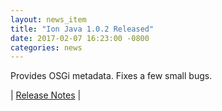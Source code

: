 ```yaml
---
layout: news_item
title: "Ion Java 1.0.2 Released"
date: 2017-02-07 16:23:00 -0800
categories: news
---
```

Provides OSGi metadata. Fixes a few small bugs.

| [Release Notes](https://github.com/amzn/ion-java/releases/tag/v1.0.2) |